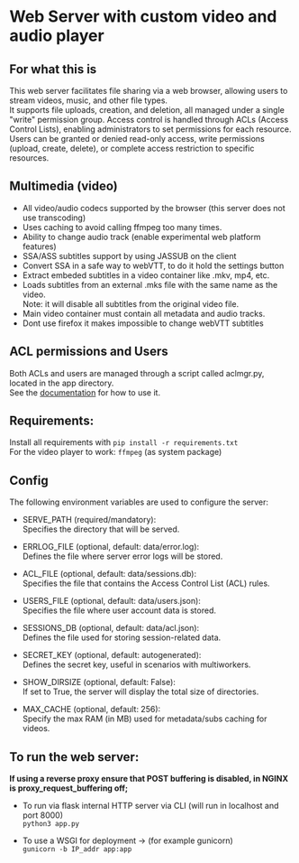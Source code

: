 # Web Server with custom video and audio player #

## For what this is ##
This web server facilitates file sharing via a web browser, allowing users to stream videos, music, and other file types.    
It supports file uploads, creation, and deletion, all managed under a single "write" permission group. Access control is
handled through ACLs (Access Control Lists), enabling administrators to set permissions for each resource.
Users can be granted or denied read-only access, write permissions (upload, create, delete), or complete access restriction to specific resources.    

## Multimedia (video) ##
 - All video/audio codecs supported by the browser (this server does not use transcoding)
 - Uses caching to avoid calling ffmpeg too many times.
 - Ability to change audio track (enable experimental web platform features)
 - SSA/ASS subtitles support by using JASSUB on the client    
 - Convert SSA in a safe way to webVTT, to do it hold the settings button
 - Extract embeded subtitles in a video container like .mkv, mp4, etc.
 - Loads subtitles from an external .mks file with the same name as the video.    
   Note: it will disable all subtitles from the original video file.
 - Main video container must contain all metadata and audio tracks.
 - Dont use firefox it makes impossible to change webVTT subtitles

## ACL permissions and Users ##
  Both ACLs and users are managed through a script called aclmgr.py, located in the app directory.    
  See the [documentation](aclmgr.md) for how to use it.

## Requirements: ##
 Install all requirements with
 ```pip install -r requirements.txt```    
 For the video player to work: ```ffmpeg``` (as system package)

## Config ##
The following environment variables are used to configure the server:

  - SERVE_PATH   (required/mandatory):    
      Specifies the directory that will be served.

  - ERRLOG_FILE  (optional, default: data/error.log):     
      Defines the file where server error logs will be stored.

  - ACL_FILE     (optional, default: data/sessions.db):    
      Specifies the file that contains the Access Control List (ACL) rules.

  - USERS_FILE   (optional, default: data/users.json):    
      Specifies the file where user account data is stored.

  - SESSIONS_DB  (optional, default: data/acl.json):    
      Defines the file used for storing session-related data.

  - SECRET_KEY   (optional, default: autogenerated):    
      Defines the secret key, useful in scenarios with multiworkers.

  - SHOW_DIRSIZE (optional, default: False):    
      If set to True, the server will display the total size of directories.

  - MAX_CACHE    (optional, default: 256):   
      Specify the max RAM (in MB) used for metadata/subs caching for videos.


## To run the web server: ##  
   **If using a reverse proxy ensure that POST buffering is disabled, in NGINX is proxy_request_buffering off;**     
   
  - To run via flask internal HTTP server via CLI (will run in localhost and port 8000)    
    ```python3 app.py```

  - To use a WSGI for deployment -> (for example gunicorn)    
    ```gunicorn -b IP_addr app:app```
